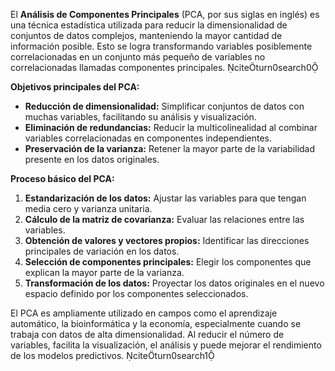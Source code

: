 El **Análisis de Componentes Principales** (PCA, por sus siglas en inglés) es una técnica estadística utilizada para reducir la dimensionalidad de conjuntos de datos complejos, manteniendo la mayor cantidad de información posible. Esto se logra transformando variables posiblemente correlacionadas en un conjunto más pequeño de variables no correlacionadas llamadas componentes principales. citeturn0search0

**Objetivos principales del PCA:**

- **Reducción de dimensionalidad:** Simplificar conjuntos de datos con muchas variables, facilitando su análisis y visualización.
- **Eliminación de redundancias:** Reducir la multicolinealidad al combinar variables correlacionadas en componentes independientes.
- **Preservación de la varianza:** Retener la mayor parte de la variabilidad presente en los datos originales.

**Proceso básico del PCA:**

1. **Estandarización de los datos:** Ajustar las variables para que tengan media cero y varianza unitaria.
2. **Cálculo de la matriz de covarianza:** Evaluar las relaciones entre las variables.
3. **Obtención de valores y vectores propios:** Identificar las direcciones principales de variación en los datos.
4. **Selección de componentes principales:** Elegir los componentes que explican la mayor parte de la varianza.
5. **Transformación de los datos:** Proyectar los datos originales en el nuevo espacio definido por los componentes seleccionados.

El PCA es ampliamente utilizado en campos como el aprendizaje automático, la bioinformática y la economía, especialmente cuando se trabaja con datos de alta dimensionalidad. Al reducir el número de variables, facilita la visualización, el análisis y puede mejorar el rendimiento de los modelos predictivos. citeturn0search1 
